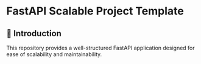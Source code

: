 # FastAPI Scalable Project Template

## 🚀 Introduction
This repository provides a well-structured FastAPI application designed for ease of scalability and maintainability.